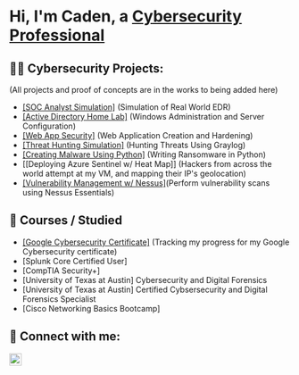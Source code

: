 <h1> Hi, I'm Caden, a <a href="https://www.linkedin.com/in/caden-whitley/">Cybersecurity Professional</a></h1>

<h2> 👨‍💻 Cybersecurity Projects:</h2>

(All projects and proof of concepts are in the works to being added here)
- [[SOC Analyst Simulation]](https://github.com/CadenGH/SOC-Analyst-Simulation) (Simulation of Real World EDR)
- [[Active Directory Home Lab]](https://github.com/CadenGH/Active-Directory-Home-Lab) (Windows Administration and Server Configuration)
- [[Web App Security]](https://github.com/CadenGH/Web-App-Creation-and-Hardening) (Web Application Creation and Hardening)
- [[Threat Hunting Simulation]](https://github.com/cadengh/Threat) (Hunting Threats Using Graylog)
- [[Creating Malware Using Python]](https://github.com/cadengh/PythonMalware) (Writing Ransomware in Python)
- [[Deploying Azure Sentinel w/ Heat Map]] (Hackers from across the world attempt at my VM, and mapping their IP's geolocation)
- [[Vulnerability Management w/ Nessus]](https://github.com/CadenGH/Nessus-Essentials)(Perform vulnerability scans using Nessus Essentials)

<h2> 🌱 Courses / Studied </h2>

- [[Google Cybersecurity Certificate]](https://github.com/CadenGH/Google-Cybersecurity-Course) (Tracking my progress for my Google Cybersecurity certificate)
- [Splunk Core Certified User]
- [CompTIA Security+]
- [University of Texas at Austin] Cybersecurity and Digital Forensics
- [University of Texas at Austin] Certified Cybsersecurity and Digital Forensics Specialist
- [Cisco Networking Basics Bootcamp]

<h2> 🤳 Connect with me:</h2>

[<img align="left" alt="CadenWhitley | LinkedIn" width="22px" src="https://cdn.jsdelivr.net/npm/simple-icons@v3/icons/linkedin.svg" />][linkedin]

[linkedin]: https://www.linkedin.com/in/caden-whitley/

<!--

Here are some ideas to get you started:

- 🔭 I’m currently working on ...
- 🌱 I’m currently learning ...
- 👯 I’m looking to collaborate on ...
- 🤔 I’m looking for help with ...
- 💬 Ask me about ...
- 📫 How to reach me: ...
- 😄 Pronouns: ...
- ⚡ Fun fact: ...
-->
